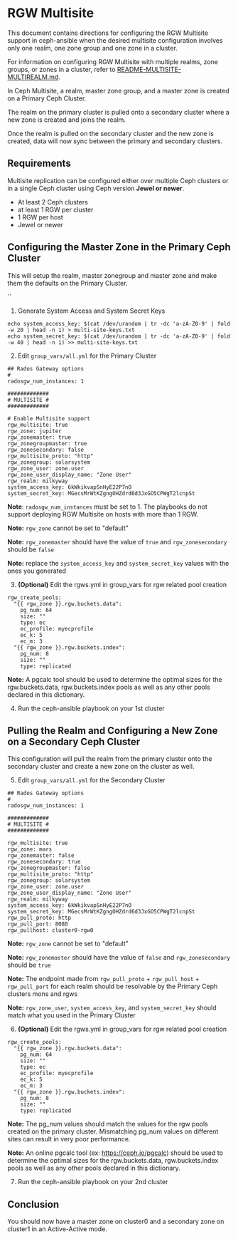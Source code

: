 RGW Multisite
=============

This document contains directions for configuring the RGW Multisite support in ceph-ansible when the desired multisite configuration involves only one realm, one zone group and one zone in a cluster.

For information on configuring RGW Multisite with multiple realms, zone groups, or zones in a cluster, refer to [README-MULTISITE-MULTIREALM.md](README-MULTISITE-MULTIREALM.md).

In Ceph Multisite, a realm, master zone group, and a master zone is created on a Primary Ceph Cluster.

The realm on the primary cluster is pulled onto a secondary cluster where a new zone is created and joins the realm.

Once the realm is pulled on the secondary cluster and the new zone is created, data will now sync between the primary and secondary clusters.

## Requirements

Multisite replication can be configured either over multiple Ceph clusters or in a single Ceph cluster using Ceph version **Jewel or newer**.

* At least 2 Ceph clusters
* at least 1 RGW per cluster
* 1 RGW per host
* Jewel or newer

## Configuring the Master Zone in the Primary Ceph Cluster

This will setup the realm, master zonegroup and master zone and make them the defaults on the Primary Cluster.

``
1. Generate System Access and System Secret Keys

```
echo system_access_key: $(cat /dev/urandom | tr -dc 'a-zA-Z0-9' | fold -w 20 | head -n 1) > multi-site-keys.txt
echo system_secret_key: $(cat /dev/urandom | tr -dc 'a-zA-Z0-9' | fold -w 40 | head -n 1) >> multi-site-keys.txt
```
2. Edit `group_vars/all.yml` for the Primary Cluster

```
## Rados Gateway options
#
radosgw_num_instances: 1

#############
# MULTISITE #
#############

# Enable Multisite support
rgw_multisite: true
rgw_zone: jupiter
rgw_zonemaster: true
rgw_zonegroupmaster: true
rgw_zonesecondary: false
rgw_multisite_proto: "http"
rgw_zonegroup: solarsystem
rgw_zone_user: zone.user
rgw_zone_user_display_name: "Zone User"
rgw_realm: milkyway
system_access_key: 6kWkikvapSnHyE22P7nO
system_secret_key: MGecsMrWtKZgngOHZdrd6d3JxGO5CPWgT2lcnpSt
```

**Note**: `radosgw_num_instances` must be set to 1. The playbooks do not support deploying RGW Multisite on hosts with more than 1 RGW.

**Note:** `rgw_zone` cannot be set to "default"

**Note:** `rgw_zonemaster` should have the value of `true` and `rgw_zonesecondary` should be `false`

**Note:** replace the `system_access_key` and `system_secret_key` values with the ones you generated

3. **(Optional)** Edit the rgws.yml in group_vars for rgw related pool creation

```
rgw_create_pools:
  "{{ rgw_zone }}.rgw.buckets.data":
    pg_num: 64
    size: ""
    type: ec
    ec_profile: myecprofile
    ec_k: 5
    ec_m: 3
  "{{ rgw_zone }}.rgw.buckets.index":
    pg_num: 8
    size: ""
    type: replicated
```

**Note:** A pgcalc tool should be used to determine the optimal sizes for the rgw.buckets.data, rgw.buckets.index pools as well as any other pools declared in this dictionary.

4. Run the ceph-ansible playbook on your 1st cluster

## Pulling the Realm and Configuring a New Zone on a Secondary Ceph Cluster

This configuration will pull the realm from the primary cluster onto the secondary cluster and create a new zone on the cluster as well.

5. Edit `group_vars/all.yml` for the Secondary Cluster

```
## Rados Gateway options
#
radosgw_num_instances: 1

#############
# MULTISITE #
#############

rgw_multisite: true
rgw_zone: mars
rgw_zonemaster: false
rgw_zonesecondary: true
rgw_zonegroupmaster: false
rgw_multisite_proto: "http"
rgw_zonegroup: solarsystem
rgw_zone_user: zone.user
rgw_zone_user_display_name: "Zone User"
rgw_realm: milkyway
system_access_key: 6kWkikvapSnHyE22P7nO
system_secret_key: MGecsMrWtKZgngOHZdrd6d3JxGO5CPWgT2lcnpSt
rgw_pull_proto: http
rgw_pull_port: 8080
rgw_pullhost: cluster0-rgw0
```

**Note:** `rgw_zone` cannot be set to "default"

**Note:** `rgw_zonemaster` should have the value of `false` and `rgw_zonesecondary` should be `true`

**Note:** The endpoint made from `rgw_pull_proto` + `rgw_pull_host` + `rgw_pull_port` for each realm should be resolvable by the Primary Ceph clusters mons and rgws

**Note:** `rgw_zone_user`, `system_access_key`, and `system_secret_key` should match what you used in the Primary Cluster

6. **(Optional)** Edit the rgws.yml in group_vars for rgw related pool creation

```
rgw_create_pools:
  "{{ rgw_zone }}.rgw.buckets.data":
    pg_num: 64
    size: ""
    type: ec
    ec_profile: myecprofile
    ec_k: 5
    ec_m: 3
  "{{ rgw_zone }}.rgw.buckets.index":
    pg_num: 8
    size: ""
    type: replicated
```
**Note:** The pg_num values should match the values for the rgw pools created on the primary cluster. Mismatching pg_num values on different sites can result in very poor performance.

**Note:** An online pgcalc tool (ex: https://ceph.io/pgcalc) should be used to determine the optimal sizes for the rgw.buckets.data, rgw.buckets.index pools as well as any other pools declared in this dictionary.

7. Run the ceph-ansible playbook on your 2nd cluster

## Conclusion

You should now have a master zone on cluster0 and a secondary zone on cluster1 in an Active-Active mode.
